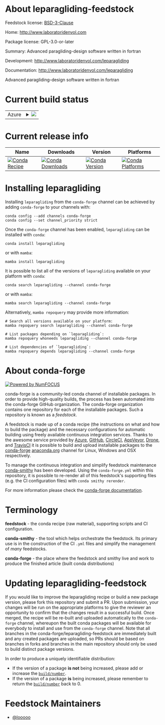 About leparagliding-feedstock
=============================

Feedstock license: [BSD-3-Clause](https://github.com/conda-forge/leparagliding-feedstock/blob/main/LICENSE.txt)

Home: http://www.laboratoridenvol.com

Package license: GPL-3.0-or-later

Summary: Advanced paragliding-design software written in fortran

Development: http://www.laboratoridenvol.com/leparagliding

Documentation: http://www.laboratoridenvol.com/leparagliding

Advanced paragliding-design software written in fortran

Current build status
====================


<table>
    
  <tr>
    <td>Azure</td>
    <td>
      <details>
        <summary>
          <a href="https://dev.azure.com/conda-forge/feedstock-builds/_build/latest?definitionId=10600&branchName=main">
            <img src="https://dev.azure.com/conda-forge/feedstock-builds/_apis/build/status/leparagliding-feedstock?branchName=main">
          </a>
        </summary>
        <table>
          <thead><tr><th>Variant</th><th>Status</th></tr></thead>
          <tbody><tr>
              <td>linux_64</td>
              <td>
                <a href="https://dev.azure.com/conda-forge/feedstock-builds/_build/latest?definitionId=10600&branchName=main">
                  <img src="https://dev.azure.com/conda-forge/feedstock-builds/_apis/build/status/leparagliding-feedstock?branchName=main&jobName=linux&configuration=linux%20linux_64_" alt="variant">
                </a>
              </td>
            </tr><tr>
              <td>linux_aarch64</td>
              <td>
                <a href="https://dev.azure.com/conda-forge/feedstock-builds/_build/latest?definitionId=10600&branchName=main">
                  <img src="https://dev.azure.com/conda-forge/feedstock-builds/_apis/build/status/leparagliding-feedstock?branchName=main&jobName=linux&configuration=linux%20linux_aarch64_" alt="variant">
                </a>
              </td>
            </tr><tr>
              <td>osx_64</td>
              <td>
                <a href="https://dev.azure.com/conda-forge/feedstock-builds/_build/latest?definitionId=10600&branchName=main">
                  <img src="https://dev.azure.com/conda-forge/feedstock-builds/_apis/build/status/leparagliding-feedstock?branchName=main&jobName=osx&configuration=osx%20osx_64_" alt="variant">
                </a>
              </td>
            </tr><tr>
              <td>osx_arm64</td>
              <td>
                <a href="https://dev.azure.com/conda-forge/feedstock-builds/_build/latest?definitionId=10600&branchName=main">
                  <img src="https://dev.azure.com/conda-forge/feedstock-builds/_apis/build/status/leparagliding-feedstock?branchName=main&jobName=osx&configuration=osx%20osx_arm64_" alt="variant">
                </a>
              </td>
            </tr><tr>
              <td>win_64</td>
              <td>
                <a href="https://dev.azure.com/conda-forge/feedstock-builds/_build/latest?definitionId=10600&branchName=main">
                  <img src="https://dev.azure.com/conda-forge/feedstock-builds/_apis/build/status/leparagliding-feedstock?branchName=main&jobName=win&configuration=win%20win_64_" alt="variant">
                </a>
              </td>
            </tr>
          </tbody>
        </table>
      </details>
    </td>
  </tr>
</table>

Current release info
====================

| Name | Downloads | Version | Platforms |
| --- | --- | --- | --- |
| [![Conda Recipe](https://img.shields.io/badge/recipe-leparagliding-green.svg)](https://anaconda.org/conda-forge/leparagliding) | [![Conda Downloads](https://img.shields.io/conda/dn/conda-forge/leparagliding.svg)](https://anaconda.org/conda-forge/leparagliding) | [![Conda Version](https://img.shields.io/conda/vn/conda-forge/leparagliding.svg)](https://anaconda.org/conda-forge/leparagliding) | [![Conda Platforms](https://img.shields.io/conda/pn/conda-forge/leparagliding.svg)](https://anaconda.org/conda-forge/leparagliding) |

Installing leparagliding
========================

Installing `leparagliding` from the `conda-forge` channel can be achieved by adding `conda-forge` to your channels with:

```
conda config --add channels conda-forge
conda config --set channel_priority strict
```

Once the `conda-forge` channel has been enabled, `leparagliding` can be installed with `conda`:

```
conda install leparagliding
```

or with `mamba`:

```
mamba install leparagliding
```

It is possible to list all of the versions of `leparagliding` available on your platform with `conda`:

```
conda search leparagliding --channel conda-forge
```

or with `mamba`:

```
mamba search leparagliding --channel conda-forge
```

Alternatively, `mamba repoquery` may provide more information:

```
# Search all versions available on your platform:
mamba repoquery search leparagliding --channel conda-forge

# List packages depending on `leparagliding`:
mamba repoquery whoneeds leparagliding --channel conda-forge

# List dependencies of `leparagliding`:
mamba repoquery depends leparagliding --channel conda-forge
```


About conda-forge
=================

[![Powered by
NumFOCUS](https://img.shields.io/badge/powered%20by-NumFOCUS-orange.svg?style=flat&colorA=E1523D&colorB=007D8A)](https://numfocus.org)

conda-forge is a community-led conda channel of installable packages.
In order to provide high-quality builds, the process has been automated into the
conda-forge GitHub organization. The conda-forge organization contains one repository
for each of the installable packages. Such a repository is known as a *feedstock*.

A feedstock is made up of a conda recipe (the instructions on what and how to build
the package) and the necessary configurations for automatic building using freely
available continuous integration services. Thanks to the awesome service provided by
[Azure](https://azure.microsoft.com/en-us/services/devops/), [GitHub](https://github.com/),
[CircleCI](https://circleci.com/), [AppVeyor](https://www.appveyor.com/),
[Drone](https://cloud.drone.io/welcome), and [TravisCI](https://travis-ci.com/)
it is possible to build and upload installable packages to the
[conda-forge](https://anaconda.org/conda-forge) [anaconda.org](https://anaconda.org/)
channel for Linux, Windows and OSX respectively.

To manage the continuous integration and simplify feedstock maintenance
[conda-smithy](https://github.com/conda-forge/conda-smithy) has been developed.
Using the ``conda-forge.yml`` within this repository, it is possible to re-render all of
this feedstock's supporting files (e.g. the CI configuration files) with ``conda smithy rerender``.

For more information please check the [conda-forge documentation](https://conda-forge.org/docs/).

Terminology
===========

**feedstock** - the conda recipe (raw material), supporting scripts and CI configuration.

**conda-smithy** - the tool which helps orchestrate the feedstock.
                   Its primary use is in the construction of the CI ``.yml`` files
                   and simplify the management of *many* feedstocks.

**conda-forge** - the place where the feedstock and smithy live and work to
                  produce the finished article (built conda distributions)


Updating leparagliding-feedstock
================================

If you would like to improve the leparagliding recipe or build a new
package version, please fork this repository and submit a PR. Upon submission,
your changes will be run on the appropriate platforms to give the reviewer an
opportunity to confirm that the changes result in a successful build. Once
merged, the recipe will be re-built and uploaded automatically to the
`conda-forge` channel, whereupon the built conda packages will be available for
everybody to install and use from the `conda-forge` channel.
Note that all branches in the conda-forge/leparagliding-feedstock are
immediately built and any created packages are uploaded, so PRs should be based
on branches in forks and branches in the main repository should only be used to
build distinct package versions.

In order to produce a uniquely identifiable distribution:
 * If the version of a package **is not** being increased, please add or increase
   the [``build/number``](https://docs.conda.io/projects/conda-build/en/latest/resources/define-metadata.html#build-number-and-string).
 * If the version of a package **is** being increased, please remember to return
   the [``build/number``](https://docs.conda.io/projects/conda-build/en/latest/resources/define-metadata.html#build-number-and-string)
   back to 0.

Feedstock Maintainers
=====================

* [@looooo](https://github.com/looooo/)


